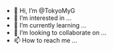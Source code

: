 - 👋 Hi, I’m @TokyoMyG
- 👀 I’m interested in ...
- 🌱 I’m currently learning ...
- 💞️ I’m looking to collaborate on ...
- 📫 How to reach me ...

<!---
TokyoMyG/TokyoMyG is a ✨ special ✨ repository because its `README.md` (this file) appears on your GitHub profile.
You can click the Preview link to take a look at your changes.
--->
